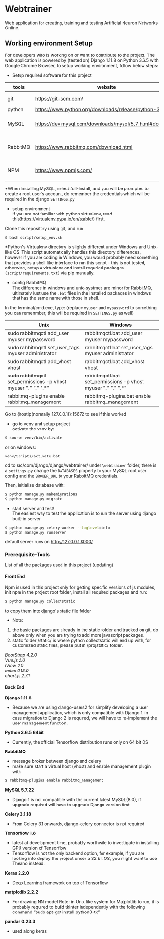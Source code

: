 # Webtrainer
Web application for creating, training and testing Artificial Neuron Networks Online.

## Working environment Setup

For developers who is working on or want to contribute to the project. The web application is powered by (tested on) Django 1.11.8 on Python 3.6.5 with Google Chrome Browser, to setup working environment, follow below steps:

- Setup required software for this project <br />

|tools|website|descriptions|
|-|-|-|
|git|https://git-scm.com/|version control|
|python|https://www.python.org/downloads/release/python-365/|python 3.6.5|
|MySQL|https://dev.mysql.com/downloads/mysql/5.7.html#downloads|database for project (changable)|
|RabbitMQ|https://www.rabbitmq.com/download.html|async message broker (changable)|
|NPM|https://www.npmjs.com/|js package manager (optional)|

*When installing MySQL, select full-install, and you will be prompted to create a root user's account, do remember the credentials which will be required in the django `SETTINGS.py`

- setup environment  <br />
If you are not familiar with python virtualenv, read this(https://virtualenv.pypa.io/en/stable/) first.

Clone this repository using git, and run
```sh
$ bash script/setup_env.sh
```
*Python's Virtualenv directory is slightly different under Windows and Unix-like OS. This script automatically handles this directory differences, however if you are coding in Windows, you would probably need something that provides a shell like interface to run this script - this is not tested, otherwise, setup a virtualenv and install requried packages `(script/requirements.txt)` via pip manually.

- config RabbitMQ  <br />
The difference in windows and unix-systmes are minor for RabbitMQ, ultimately just use the `.bat` files in the installed packages in windows that has the same name with those in shell. 

In the terminal/cmd.exe, type: 
(replace `myuser` and `mypassword` to something you can remenmber, this will be required in `SETTINGS.py` as well)

|Unix|Windows|
|-|-|
|sudo rabbitmqctl add_user myuser mypassword|rabbitmqctl.bat add_user myuser mypassword|
|sudo rabbitmqctl set_user_tags myuser administrator|rabbitmqctl.bat set_user_tags myuser administrator|
|sudo rabbitmqctl add_vhost vhost|rabbitmqctl.bat add_vhost vhost|
|sudo rabbitmqctl set_permissions -p vhost myuser ".*" ".*" ".*"|rabbitmqctl.bat set_permissions -p vhost myuser ".*" ".*" ".*"|
|rabbitmq-plugins enable rabbitmq_management|rabbitmq-plugins.bat enable rabbitmq_management|

Go to {hostip(normally 127.0.0.1)}:15672 to see if this worked

- go to venv and setup project  <br />
activate the venv by:
```sh
$ source venv/bin/activate
```
or on windows:
```sh
venv/Scripts/activate.bat
```
cd to src/com/django/django/webtrainer/
under `\webtrainer` folder, there is a `settings.py`
change the `DATABASES` property to your MySQL root user config and
the `BROKER_URL` to your RabbitMQ credentials.

Then, initialise database with:
```sh
$ python manage.py makemigrations
$ python manage.py migrate
```

- start server and test!  <br />
The easiest way to test the application is to run the server using django built-in server.

```sh
$ python manage.py celery worker --loglevel=info
$ python manage.py runserver
```
default server runs on http://127.0.0.1:8000/

### Prerequisite-Tools
List of all the packages used in this project (updating)
#### Front End
Npm is used in this project only for getting specific versions of js modules, init npm in the project root folder, install all required packages and run:
```sh
$ python manage.py collectstatic
```
to copy them into django's static file folder
* Note: 
1. the basic packages are already in the static folder and tracked on git, do above only when you are trying to add more javascript packages.
2. static folder /static/ is where python collectstatic will end up with, for customized static files, please put in /projstatic/ folder.

*BootStrap 4.2.0* <br />
*Vue.js 2.0* <br />
*iView 2.0* <br />
*axios 0.18.0* <br />
*chart.js 2.7.1* <br />

#### Back End
**Django 1.11.8**
- Because we are using django-users2 for simplify developing a user management application, which is only compatible with Django 1, in case migration to Django 2 is required, we will have to re-implement the user management function.

**Python 3.6.5 64bit**
- Currently, the official Tensorflow distribution runs only on 64 bit OS

**RabbitMQ**
- message broker between django and celery
- make sure start a virtual host (vhost) and enable management plugin with
```sh
$ rabbitmq-plugins enable rabbitmq_management
```

**MySQL 5.7.22**
- Django 1 is not compatible with the current latest MySQL(8.0), if upgrade required will have to upgrade Django version first

**Celery 3.1.18**
- From Celery 3.1 onwards, django-celery connector is not required

**Tensorflow 1.8**
- latest at development time, probably worthwile to investigate in installing GPU version of Tensorflow
- Tensorflow is not the only backend option, for example, if you are looking into deploy the project under a 32 bit
OS, you might want to use Theano instead.

**Keras 2.2.0**
- Deep Learning framework on top of Tensorflow

**matplotlib 2.2.2**
- For drawing NN model Note: in Unix like system for Matplotlib to run, it is probably required to build tkinter independently with the following command “sudo apt-get install python3-tk”

**pandas 0.23.3**
- used along keras
